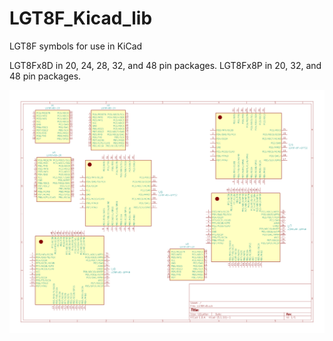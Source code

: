 # LGT8F_Kicad_lib
LGT8F symbols for use in KiCad

LGT8Fx8D in 20, 24, 28, 32, and 48 pin packages.
LGT8Fx8P in 20, 32, and 48 pin packages.

![Image of schematic with all the chips](https://github.com/pixelwaster/LGT8F_Kicad_lib/raw/main/Clipboard01.png)

